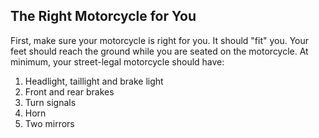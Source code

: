 ## The Right Motorcycle for You
First, make sure your motorcycle is right for you. It should "fit" you. Your feet should reach the ground while you are seated on the motorcycle.
At minimum, your street-legal motorcycle should have:
1. Headlight, taillight and brake light
2. Front and rear brakes
3. Turn signals
4. Horn
5. Two mirrors